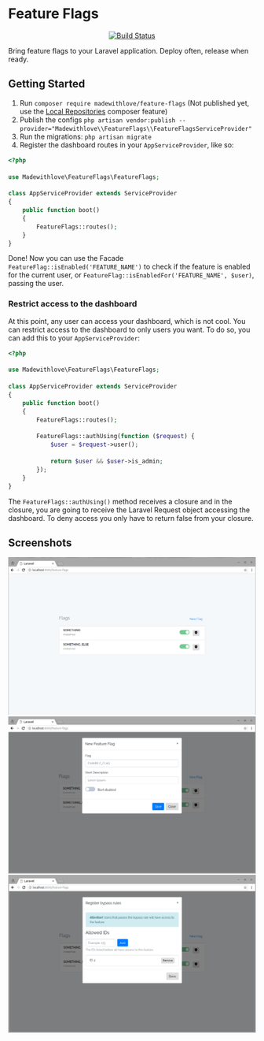 # Feature Flags

<p align="center">
    <a href="https://circleci.com/gh/madewithlove/feature-flags"><img src="https://circleci.com/gh/madewithlove/feature-flags.svg?style=shield" alt="Build Status"></a>
</p>

Bring feature flags to your Laravel application. Deploy often, release when ready.

## Getting Started

1. Run `composer require madewithlove/feature-flags` (Not published yet, use the [Local Repositories](https://stackoverflow.com/questions/17426192/composer-using-a-local-repository#17428021) composer feature)
2. Publish the configs `php artisan vendor:publish --provider="Madewithlove\\FeatureFlags\\FeatureFlagsServiceProvider"`
3. Run the migrations: `php artisan migrate`
4. Register the dashboard routes in your `AppServiceProvider`, like so:

```php
<?php

use Madewithlove\FeatureFlags\FeatureFlags;

class AppServiceProvider extends ServiceProvider
{
    public function boot()
    {
        FeatureFlags::routes();
    }
}
```


Done! Now you can use the Facade `FeatureFlag::isEnabled('FEATURE_NAME')` to check if the feature is enabled for the current user, or `FeatureFlag::isEnabledFor('FEATURE_NAME', $user)`, passing the user.

### Restrict access to the dashboard

At this point, any user can access your dashboard, which is not cool. You can restrict access to the dashboard to only users you want. To do so, you can add this to your `AppServiceProvider`:

```php
<?php

use Madewithlove\FeatureFlags\FeatureFlags;

class AppServiceProvider extends ServiceProvider
{
    public function boot()
    {
        FeatureFlags::routes();
        
        FeatureFlags::authUsing(function ($request) {
            $user = $request->user();
            
            return $user && $user->is_admin;
        });
    }
}
```

The `FeatureFlags::authUsing()` method receives a closure and in the closure, you are going to receive the Laravel Request object accessing the dashboard. To deny access you only have to return false from your closure.

## Screenshots

![Dashboard](/docs/dashboard.png)
![New Flag](/docs/dashboard-new-feature-flag.png)
![Bypass Rules](/docs/dashboard-new-feature-flag-bypass.png)
